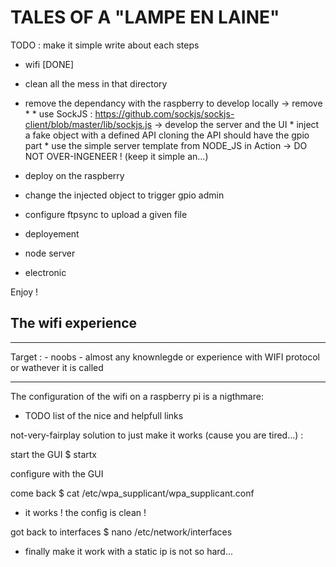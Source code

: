 TALES OF A "LAMPE EN LAINE"
======================================================

TODO :
make it simple
write about each steps

- wifi         [DONE]

- clean all the mess in that directory

- remove the dependancy with the raspberry to develop locally
    -> remove *
        * use SockJS : https://github.com/sockjs/sockjs-client/blob/master/lib/sockjs.js
    -> develop the server and the UI
        * inject a fake object with a defined API cloning the API should have the gpio part
        * use the simple server template from NODE_JS in Action
    -> DO NOT OVER-INGENEER ! (keep it simple an...)

- deploy on the raspberry
- change the injected object to trigger gpio admin
- configure ftpsync to upload a given file
- deployement
- node server
- electronic

Enjoy !


The wifi experience
-------------------------------------------------------

* * * * * * *

Target :
    - noobs
    - almost any knownlegde or experience with WIFI protocol or wathever it is called

* * * * * * *

The configuration of the wifi on a raspberry pi is a nigthmare:
- TODO list of the nice and helpfull links

not-very-fairplay solution to just make it works (cause you are tired...) :

start the GUI
$ startx

configure with the GUI

come back
$ cat /etc/wpa_supplicant/wpa_supplicant.conf

- it works ! the config is clean !

got back to interfaces
$ nano /etc/network/interfaces

- finally make it work with a static ip is not so hard...













